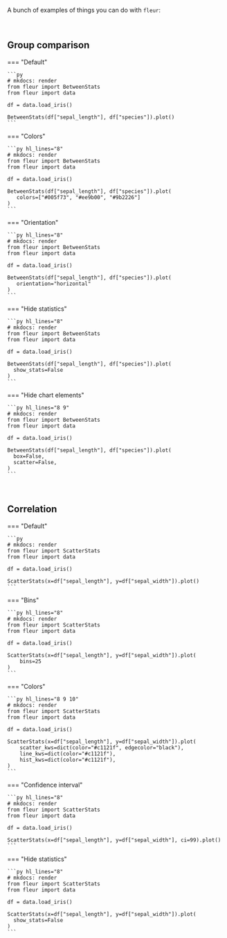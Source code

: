 A bunch of examples of things you can do with `fleur`:

<br>

## Group comparison

=== "Default"

    ```py
    # mkdocs: render
    from fleur import BetweenStats
    from fleur import data

    df = data.load_iris()

    BetweenStats(df["sepal_length"], df["species"]).plot()
    ```

=== "Colors"

    ```py hl_lines="8"
    # mkdocs: render
    from fleur import BetweenStats
    from fleur import data

    df = data.load_iris()

    BetweenStats(df["sepal_length"], df["species"]).plot(
       colors=["#005f73", "#ee9b00", "#9b2226"]
    )
    ```

=== "Orientation"

    ```py hl_lines="8"
    # mkdocs: render
    from fleur import BetweenStats
    from fleur import data

    df = data.load_iris()

    BetweenStats(df["sepal_length"], df["species"]).plot(
       orientation="horizontal"
    )
    ```

=== "Hide statistics"

    ```py hl_lines="8"
    # mkdocs: render
    from fleur import BetweenStats
    from fleur import data

    df = data.load_iris()

    BetweenStats(df["sepal_length"], df["species"]).plot(
      show_stats=False
    )
    ```

=== "Hide chart elements"

    ```py hl_lines="8 9"
    # mkdocs: render
    from fleur import BetweenStats
    from fleur import data

    df = data.load_iris()

    BetweenStats(df["sepal_length"], df["species"]).plot(
      box=False,
      scatter=False,
    )
    ```

<br>

## Correlation

=== "Default"

    ```py
    # mkdocs: render
    from fleur import ScatterStats
    from fleur import data

    df = data.load_iris()

    ScatterStats(x=df["sepal_length"], y=df["sepal_width"]).plot()
    ```

=== "Bins"

    ```py hl_lines="8"
    # mkdocs: render
    from fleur import ScatterStats
    from fleur import data

    df = data.load_iris()

    ScatterStats(x=df["sepal_length"], y=df["sepal_width"]).plot(
        bins=25
    )
    ```

=== "Colors"

    ```py hl_lines="8 9 10"
    # mkdocs: render
    from fleur import ScatterStats
    from fleur import data

    df = data.load_iris()

    ScatterStats(x=df["sepal_length"], y=df["sepal_width"]).plot(
        scatter_kws=dict(color="#c1121f", edgecolor="black"),
        line_kws=dict(color="#c1121f"),
        hist_kws=dict(color="#c1121f"),
    )
    ```

=== "Confidence interval"

    ```py hl_lines="8"
    # mkdocs: render
    from fleur import ScatterStats
    from fleur import data

    df = data.load_iris()

    ScatterStats(x=df["sepal_length"], y=df["sepal_width"], ci=99).plot()
    ```

=== "Hide statistics"

    ```py hl_lines="8"
    # mkdocs: render
    from fleur import ScatterStats
    from fleur import data

    df = data.load_iris()

    ScatterStats(x=df["sepal_length"], y=df["sepal_width"]).plot(
      show_stats=False
    )
    ```
